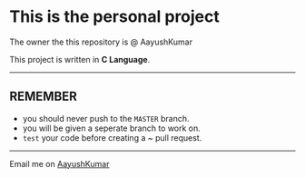 # This is the personal project
The owner the this repository is @ AayushKumar

This project is written in **C Language**.

---

## REMEMBER
- you should never push to the `MASTER` branch.
- you will be given a seperate branch to work on.
- `test` your code before creating a ~ pull request.

---

Email me on [AayushKumar](www.aayuhkumar@gmail.com)
